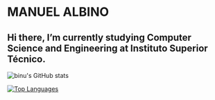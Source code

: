 # MANUEL ALBINO
## Hi there, I’m currently studying Computer Science and Engineering at Instituto Superior Técnico.



![binu's GitHub stats](https://github-readme-stats.vercel.app/api?username=bin0o&show_icons=true&include_all_commits=true&count_private=true&theme=tokyonight)


[![Top Languages](https://github-readme-stats.vercel.app/api/top-langs/?username=bin0o&layout=compact&theme=tokyonight&langs_count=8)](https://github.com/anuraghazra/github-readme-stats)
